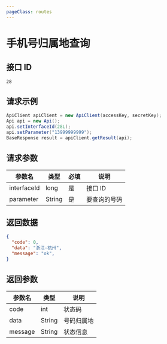 ```yaml
---
pageClass: routes
---
```


# 手机号归属地查询 <Badge text="正常" type="tip"/>

## 接口 ID

``` 
28
```

## 请求示例

``` java
ApiClient apiClient = new ApiClient(accessKey, secretKey);
Api api = new Api();
api.setInterfaceId(28L);
api.setParameter("13999999999");
BaseResponse result = apiClient.getResult(api);
```

## 请求参数

| 参数名      | 类型   | 必填 | 说明         |
| ----------- | ------ | ---- | ------------ |
| interfaceId | long   | 是   | 接口 ID      |
| parameter   | String | 是   | 要查询的号码 |

## 返回数据

``` json
{
  "code": 0,
  "data": "浙江-杭州",
  "message": "ok",
}
```

## 返回参数

| 参数名  | 类型   | 说明       |
| ------- | ------ | ---------- |
| code    | int    | 状态码     |
| data    | String | 号码归属地 |
| message | String | 状态信息   |

<ads></ads>